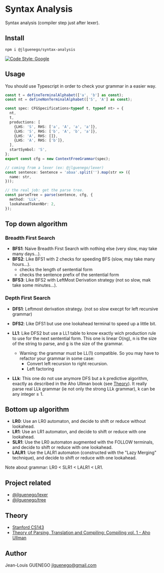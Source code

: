 # Syntax Analysis

Syntax analysis (compiler step just after lexer).

## Install

```
npm i @jlguenego/syntax-analysis
```

[![Code Style: Google](https://img.shields.io/badge/code%20style-google-blueviolet.svg)](https://github.com/google/gts)

## Usage

You should use Typescript in order to check your grammar in a easier way.

```ts
const t = defineTerminalAlphabet(['a', 'b'] as const);
const nt = defineNonTerminalAlphabet(['S', 'A'] as const);

const spec: CFGSpecifications<typeof t, typeof nt> = {
  nt,
  t,
  productions: [
    {LHS: 'S', RHS: ['a', 'A', 'a', 'a']},
    {LHS: 'S', RHS: ['b', 'A', 'b', 'a']},
    {LHS: 'A', RHS: []},
    {LHS: 'A', RHS: ['b']},
  ],
  startSymbol: 'S',
};
export const cfg = new ContextFreeGrammar(spec);

// coming from a lexer (ex: @jlguenego/lexer)
const sentence: Sentence = 'abaa'.split('').map(str => ({
  name: str,
}));

// the real job: get the parse tree.
const parseTree = parse(sentence, cfg, {
  method: 'LLk',
  lookaheadTokenNbr: 2,
});
```

## Top down algorithm

### Breadth First Search

- **BFS1**: Naive Breadth First Search with nothing else (very slow, may take many days...).
- **BFS2**: Like BFS1 with 2 checks for speeding BFS (slow, may take many hours...).
  - checks the length of sentential form
  - checks the sentence prefix of the sentential form
- **BFS3**: Like BFS2 with LeftMost Derivation strategy (not so slow, mak take some minutes...).

### Depth First Search

- **DFS1**: Leftmost derivation strategy. (not so slow execpt for left recursive grammar)
- **DFS2**: Like DFS1 but use one lookahead terminal to speed up a little bit.

- **LL1**: Like DFS2 but use a LL1 table to know exactly wich production rule to use for the next sentential form.
  This one is linear O(ng), n is the size of the string to parse, and g is the size of the grammar.

  - Warning: the grammar must be LL(1) compatible. So you may have to refactor your grammar in some case:
    - Convert left recursion to right recursion.
    - Left factoring

- **LLk**: This one do not use anymore DFS but a k predictive algorithm, exactly as described in the Aho Ullman book (see [Theory](#theory)). It really parse real LLk grammar (ie not only the strong LLk grammar), k can be any integer ≥ 1.

## Bottom up algorithm

- **LR0**: Use an LR0 automaton, and decide to shift or reduce without lookahead.
- **LR1**: Use an LR1 automaton, and decide to shift or reduce with one lookahead.
- **SLR1**: Use the LR0 automaton augmented with the FOLLOW terminals, and decide to shift or reduce with one lookahead.
- **LALR1**: Use the LALR1 automaton (constructed with the "Lazy Merging" technique), and decide to shift or reduce with one lookahead.

Note about grammar: LR0 < SLR1 < LALR1 < LR1.

## Project related

- [@jlguenego/lexer](https://github.com/jlguenego/lexer)
- [@jlguenego/tree](https://github.com/jlguenego/tree)

## Theory

- [Stanford CS143](https://web.stanford.edu/class/archive/cs/cs143/cs143.1128/)
- [Theory of Parsing, Translation and Compiling: Compiling vol. 1 - Aho Ullman](https://dl.acm.org/doi/pdf/10.5555/578789)

## Author

Jean-Louis GUENEGO <jlguenego@gmail.com>
